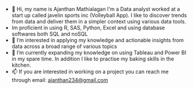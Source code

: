 - 👋 Hi, my name is Ajanthan Mathialagan I'm a Data analyst worked at a start up called javelin sports inc (Volleyball App). I like to discover trends from data and deliver them in a simpler context using various data tools.
- Im proficient in using R, SAS, Python, Excel and using database softwares both SQL and noSQL      
- 👀 I’m interested in applying my knowledge and actionable insights from data across a broad range of various topics 
- 🌱 I’m currently expanding my knowledge on using Tableau and Power BI in my spare time. In addition I like to practise my baking skills in the kitchen.
- 📫 If you are interested in working on a project you can reach me through email: ajanthan234@gmail.com
